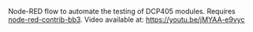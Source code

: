 Node-RED flow to automate the testing of DCP405 modules. Requires [node-red-contrib-bb3](https://flows.nodered.org/node/@eez-open/node-red-contrib-bb3).
Video available at: https://youtu.be/jMYAA-e9vyc
